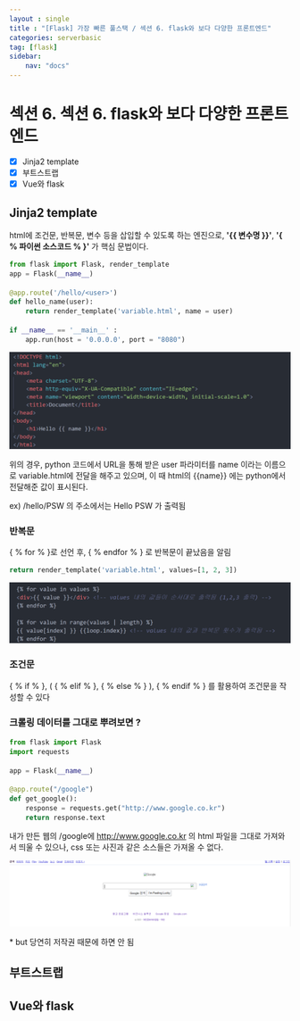 ```yaml
---
layout : single
title : "[Flask] 가장 빠른 풀스택 / 섹션 6. flask와 보다 다양한 프론트엔드"
categories: serverbasic
tag: [flask]
sidebar:
    nav: "docs"
---
```


# 섹션 6. 섹션 6. flask와 보다 다양한 프론트엔드

-  [x] Jinja2 template
-  [x] 부트스트랩
-  [x] Vue와 flask

## Jinja2 template

html에 조건문, 반복문, 변수 등을 삽입할 수 있도록 하는 엔진으로, **'\{\{ 변수명 \}\}'**, **'{ % 파이썬 소스코드 % }'** 가 핵심 문법이다. 

```python
from flask import Flask, render_template
app = Flask(__name__)

@app.route('/hello/<user>')
def hello_name(user):
    return render_template('variable.html', name = user)

if __name__ == '__main__' :
    app.run(host = '0.0.0.0', port = "8080")
```

<img src="/images/webbackground/21.png">

위의 경우, python 코드에서 URL을 통해 받은 user 파라미터를 name 이라는 이름으로 variable.html에 전달을 해주고 있으며, 이 때 html의 \{\{name\}\} 에는 python에서 전달해준 값이 표시된다.

ex) /hello/PSW 의 주소에서는 Hello PSW 가 출력됨

### 반복문

\{ % for % \}로 선언 후, \{ % endfor % \} 로 반복문이 끝났음을 알림

```python
return render_template('variable.html', values=[1, 2, 3])
```

<img src="/images/webbackground/22.png">

### 조건문

\{ % if % \}, ( \{ % elif % \}, \{ % else % \} ), \{ % endif % \} 를 활용하여 조건문을 작성할 수 있다

### 크롤링 데이터를 그대로 뿌려보면 ?

```python
from flask import Flask
import requests

app = Flask(__name__)

@app.route("/google")
def get_google():
    response = requests.get("http://www.google.co.kr")
    return response.text
```

내가 만든 웹의 /google에 http://www.google.co.kr 의 html 파일을 그대로 가져와서 띄울 수 있으나, css 또는 사진과 같은 소스들은 가져올 수 없다. 

<img src="/images/webbackground/23.png">

\* but 당연히 저작권 때문에 하면 안 됨

## 부트스트랩
## Vue와 flask

